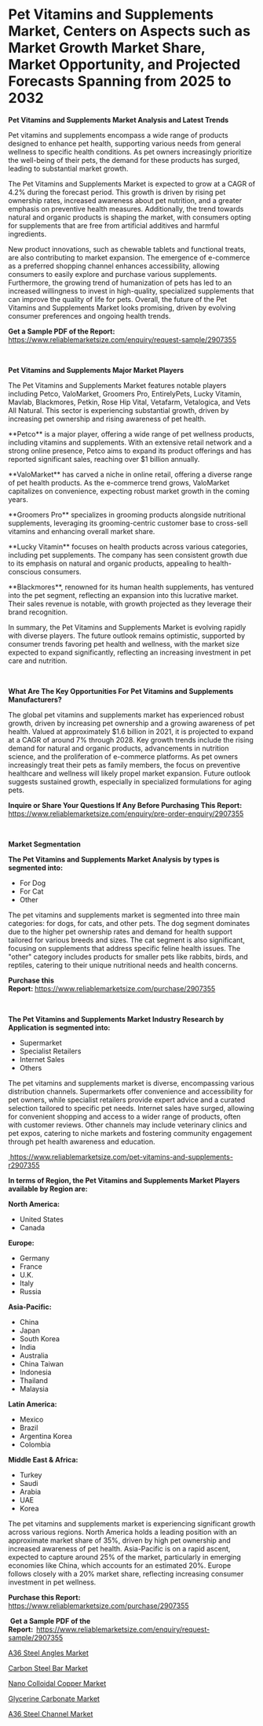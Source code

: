 <p><h1>Pet Vitamins and Supplements Market, Centers on Aspects such as Market Growth Market Share, Market Opportunity, and Projected Forecasts Spanning from 2025 to 2032</h1></p><p><strong>Pet Vitamins and Supplements Market Analysis and Latest Trends</strong></p>
<p><p>Pet vitamins and supplements encompass a wide range of products designed to enhance pet health, supporting various needs from general wellness to specific health conditions. As pet owners increasingly prioritize the well-being of their pets, the demand for these products has surged, leading to substantial market growth.</p><p>The Pet Vitamins and Supplements Market is expected to grow at a CAGR of 4.2% during the forecast period. This growth is driven by rising pet ownership rates, increased awareness about pet nutrition, and a greater emphasis on preventive health measures. Additionally, the trend towards natural and organic products is shaping the market, with consumers opting for supplements that are free from artificial additives and harmful ingredients.</p><p>New product innovations, such as chewable tablets and functional treats, are also contributing to market expansion. The emergence of e-commerce as a preferred shopping channel enhances accessibility, allowing consumers to easily explore and purchase various supplements. Furthermore, the growing trend of humanization of pets has led to an increased willingness to invest in high-quality, specialized supplements that can improve the quality of life for pets. Overall, the future of the Pet Vitamins and Supplements Market looks promising, driven by evolving consumer preferences and ongoing health trends.</p></p>
<p><strong>Get a Sample PDF of the Report:&nbsp;</strong> <a href="https://www.reliablemarketsize.com/enquiry/request-sample/2907355?utm_campaign=1845&utm_medium=2&utm_source=Github&utm_content=ia&utm_term=12032025&utm_id=pet-vitamins-and-supplements">https://www.reliablemarketsize.com/enquiry/request-sample/2907355</a></p>
<p>&nbsp;</p>
<p><strong>Pet Vitamins and Supplements Major Market Players</strong></p>
<p><p>The Pet Vitamins and Supplements Market features notable players including Petco, ValoMarket, Groomers Pro, EntirelyPets, Lucky Vitamin, Mavlab, Blackmores, Petkin, Rose Hip Vital, Vetafarm, Vetalogica, and Vets All Natural. This sector is experiencing substantial growth, driven by increasing pet ownership and rising awareness of pet health.</p><p>**Petco** is a major player, offering a wide range of pet wellness products, including vitamins and supplements. With an extensive retail network and a strong online presence, Petco aims to expand its product offerings and has reported significant sales, reaching over $1 billion annually.</p><p>**ValoMarket** has carved a niche in online retail, offering a diverse range of pet health products. As the e-commerce trend grows, ValoMarket capitalizes on convenience, expecting robust market growth in the coming years.</p><p>**Groomers Pro** specializes in grooming products alongside nutritional supplements, leveraging its grooming-centric customer base to cross-sell vitamins and enhancing overall market share. </p><p>**Lucky Vitamin** focuses on health products across various categories, including pet supplements. The company has seen consistent growth due to its emphasis on natural and organic products, appealing to health-conscious consumers.</p><p>**Blackmores**, renowned for its human health supplements, has ventured into the pet segment, reflecting an expansion into this lucrative market. Their sales revenue is notable, with growth projected as they leverage their brand recognition.</p><p>In summary, the Pet Vitamins and Supplements Market is evolving rapidly with diverse players. The future outlook remains optimistic, supported by consumer trends favoring pet health and wellness, with the market size expected to expand significantly, reflecting an increasing investment in pet care and nutrition.</p></p>
<p>&nbsp;</p>
<p><strong>What Are The Key Opportunities For Pet Vitamins and Supplements Manufacturers?</strong></p>
<p><p>The global pet vitamins and supplements market has experienced robust growth, driven by increasing pet ownership and a growing awareness of pet health. Valued at approximately $1.6 billion in 2021, it is projected to expand at a CAGR of around 7% through 2028. Key growth trends include the rising demand for natural and organic products, advancements in nutrition science, and the proliferation of e-commerce platforms. As pet owners increasingly treat their pets as family members, the focus on preventive healthcare and wellness will likely propel market expansion. Future outlook suggests sustained growth, especially in specialized formulations for aging pets.</p></p>
<p><strong>Inquire or Share Your Questions If Any Before Purchasing This Report:</strong> <a href="https://www.reliablemarketsize.com/enquiry/pre-order-enquiry/2907355?utm_campaign=1845&utm_medium=2&utm_source=Github&utm_content=ia&utm_term=12032025&utm_id=pet-vitamins-and-supplements">https://www.reliablemarketsize.com/enquiry/pre-order-enquiry/2907355</a></p>
<p>&nbsp;</p>
<p><strong>Market Segmentation</strong></p>
<p><strong>The Pet Vitamins and Supplements Market Analysis by types is segmented into:</strong></p>
<p><ul><li>For Dog</li><li>For Cat</li><li>Other</li></ul></p>
<p><p>The pet vitamins and supplements market is segmented into three main categories: for dogs, for cats, and other pets. The dog segment dominates due to the higher pet ownership rates and demand for health support tailored for various breeds and sizes. The cat segment is also significant, focusing on supplements that address specific feline health issues. The "other" category includes products for smaller pets like rabbits, birds, and reptiles, catering to their unique nutritional needs and health concerns.</p></p>
<p><strong>Purchase this Report:&nbsp;</strong><a href="https://www.reliablemarketsize.com/purchase/2907355?utm_campaign=1845&utm_medium=2&utm_source=Github&utm_content=ia&utm_term=12032025&utm_id=pet-vitamins-and-supplements">https://www.reliablemarketsize.com/purchase/2907355</a></p>
<p>&nbsp;</p>
<p><strong>The Pet Vitamins and Supplements Market Industry Research by Application is segmented into:</strong></p>
<p><ul><li>Supermarket</li><li>Specialist Retailers</li><li>Internet Sales</li><li>Others</li></ul></p>
<p><p>The pet vitamins and supplements market is diverse, encompassing various distribution channels. Supermarkets offer convenience and accessibility for pet owners, while specialist retailers provide expert advice and a curated selection tailored to specific pet needs. Internet sales have surged, allowing for convenient shopping and access to a wider range of products, often with customer reviews. Other channels may include veterinary clinics and pet expos, catering to niche markets and fostering community engagement through pet health awareness and education.</p></p>
<p><a href="https://www.reliablemarketsize.com/pet-vitamins-and-supplements-r2907355?utm_campaign=1845&utm_medium=2&utm_source=Github&utm_content=ia&utm_term=12032025&utm_id=pet-vitamins-and-supplements">&nbsp;https://www.reliablemarketsize.com/pet-vitamins-and-supplements-r2907355</a></p>
<p><strong>In terms of Region, the Pet Vitamins and Supplements Market Players available by Region are:</strong></p>
<p>
    <p> <strong> North America: </strong>
        <ul>
            <li>United States</li>
            <li>Canada</li>
        </ul>
        </p> 
    <p> <strong> Europe: </strong>
        <ul>
            <li>Germany</li>
            <li>France</li>
            <li>U.K.</li>
            <li>Italy</li>
            <li>Russia</li>
        </ul>
        </p> 
    <p> <strong> Asia-Pacific: </strong>
        <ul>
            <li>China</li>
            <li>Japan</li>
            <li>South Korea</li>
            <li>India</li>
            <li>Australia</li>
            <li>China Taiwan</li>
            <li>Indonesia</li>
            <li>Thailand</li>
            <li>Malaysia</li>
        </ul>
        </p> 
    <p> <strong> Latin America: </strong>
        <ul>
            <li>Mexico</li>
            <li>Brazil</li>
            <li>Argentina Korea</li>
            <li>Colombia</li>
        </ul>
        </p> 
    <p> <strong> Middle East & Africa: </strong>
        <ul>
            <li>Turkey</li>
            <li>Saudi</li>
            <li>Arabia</li>
            <li>UAE</li>
            <li>Korea</li>
        </ul>
    </p>
    </p>
<p><p>The pet vitamins and supplements market is experiencing significant growth across various regions. North America holds a leading position with an approximate market share of 35%, driven by high pet ownership and increased awareness of pet health. Asia-Pacific is on a rapid ascent, expected to capture around 25% of the market, particularly in emerging economies like China, which accounts for an estimated 20%. Europe follows closely with a 20% market share, reflecting increasing consumer investment in pet wellness.</p></p>
<p><strong>Purchase this Report: </strong><a href="https://www.reliablemarketsize.com/purchase/2907355?utm_campaign=1845&utm_medium=2&utm_source=Github&utm_content=ia&utm_term=12032025&utm_id=pet-vitamins-and-supplements">https://www.reliablemarketsize.com/purchase/2907355</a></p>
<p>&nbsp;<strong>Get a Sample PDF of the Report:&nbsp;&nbsp;</strong><a href="https://www.reliablemarketsize.com/enquiry/request-sample/2907355?utm_campaign=1845&utm_medium=2&utm_source=Github&utm_content=ia&utm_term=12032025&utm_id=pet-vitamins-and-supplements">https://www.reliablemarketsize.com/enquiry/request-sample/2907355</a></p>
<p><strong></strong></p>
<p><p><a href="https://github.com/shamstirroc7/Market-Research-Report-List-1/blob/main/a36-steel-angles-market.md?utm_campaign=1845&utm_medium=2&utm_source=Github&utm_content=ia&utm_term=12032025&utm_id=pet-vitamins-and-supplements">A36 Steel Angles Market</a></p><p><a href="https://github.com/daleogrando/Market-Research-Report-List-1/blob/main/carbon-steel-bar-market.md?utm_campaign=1845&utm_medium=2&utm_source=Github&utm_content=ia&utm_term=12032025&utm_id=pet-vitamins-and-supplements">Carbon Steel Bar Market</a></p><p><a href="https://github.com/ubavicachida/Market-Research-Report-List-1/blob/main/nano-colloidal-copper-market.md?utm_campaign=1845&utm_medium=2&utm_source=Github&utm_content=ia&utm_term=12032025&utm_id=pet-vitamins-and-supplements">Nano Colloidal Copper Market</a></p><p><a href="https://github.com/dayaanapis5/Market-Research-Report-List-1/blob/main/glycerine-carbonate-market.md?utm_campaign=1845&utm_medium=2&utm_source=Github&utm_content=ia&utm_term=12032025&utm_id=pet-vitamins-and-supplements">Glycerine Carbonate Market</a></p><p><a href="https://github.com/casimbrhelck/Market-Research-Report-List-1/blob/main/a36-steel-channel-market.md?utm_campaign=1845&utm_medium=2&utm_source=Github&utm_content=ia&utm_term=12032025&utm_id=pet-vitamins-and-supplements">A36 Steel Channel Market</a></p></p>